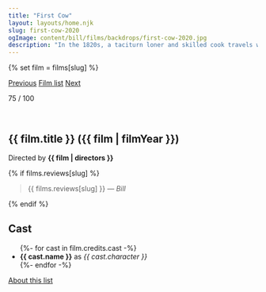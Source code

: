 ```yaml
---
title: "First Cow"
layout: layouts/home.njk
slug: first-cow-2020
ogImage: content/bill/films/backdrops/first-cow-2020.jpg
description: "In the 1820s, a taciturn loner and skilled cook travels west to Oregon Territory, where he meets a Chinese immigrant also seeking his fortune. Soon the two team up on a dangerous scheme to steal milk from the wealthy landowner’s prized Jersey cow – the first, and only, in the territory."
---
```


{% set film = films[slug] %}

<nav class="films">
  <a class="prev" href="../portrait-of-a-lady-on-fire-2019">Previous</a>
  <a href="../">Film list</a>
  <a class="next" href="../schemers-2020">Next</a>
</nav>

<p>75 / 100</p>

<article class="film">
  <div class="backdrop-and-poster">
    <img class="poster" src="../films/posters/{{ slug }}.jpg" alt="">
    <img class="backdrop" src="../films/backdrops/{{ slug }}.jpg" alt="">
  </div>

  <h1>{{ film.title }} ({{ film | filmYear }})</h1>

  

  <p class="director">
    Directed by <strong>{{ film | directors }}</strong>
  </p>

  {% if films.reviews[slug] %}
    <blockquote> 
      {{ films.reviews[slug] }} <em>— Bill</em>
    </blockquote> 
  {% endif %}

  <h2>
    Cast
  </h2>
  <ul>
    {%- for cast in film.credits.cast -%}
      <li>
        <strong>{{ cast.name }}</strong> as <em>{{ cast.character }}</em>
      </li>
    {%- endfor -%}
  </ul>
</article>
<footer>
  <a href="../about">About this list</a>
</footer>
